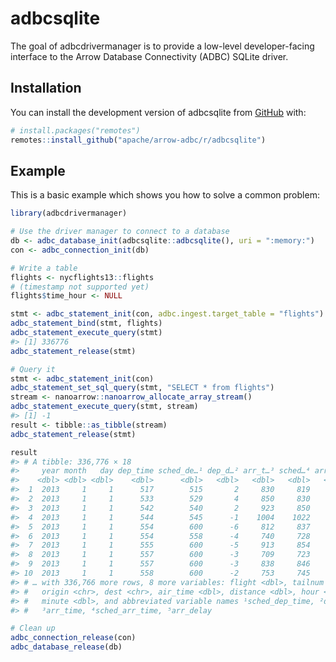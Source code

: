 
<!---
  Licensed to the Apache Software Foundation (ASF) under one
  or more contributor license agreements.  See the NOTICE file
  distributed with this work for additional information
  regarding copyright ownership.  The ASF licenses this file
  to you under the Apache License, Version 2.0 (the
  "License"); you may not use this file except in compliance
  with the License.  You may obtain a copy of the License at
    http://www.apache.org/licenses/LICENSE-2.0
  Unless required by applicable law or agreed to in writing,
  software distributed under the License is distributed on an
  "AS IS" BASIS, WITHOUT WARRANTIES OR CONDITIONS OF ANY
  KIND, either express or implied.  See the License for the
  specific language governing permissions and limitations
  under the License.
-->
<!-- README.md is generated from README.Rmd. Please edit that file -->

# adbcsqlite

<!-- badges: start -->
<!-- badges: end -->

The goal of adbcdrivermanager is to provide a low-level developer-facing
interface to the Arrow Database Connectivity (ADBC) SQLite driver.

## Installation

You can install the development version of adbcsqlite from
[GitHub](https://github.com/) with:

``` r
# install.packages("remotes")
remotes::install_github("apache/arrow-adbc/r/adbcsqlite")
```

## Example

This is a basic example which shows you how to solve a common problem:

``` r
library(adbcdrivermanager)

# Use the driver manager to connect to a database
db <- adbc_database_init(adbcsqlite::adbcsqlite(), uri = ":memory:")
con <- adbc_connection_init(db)

# Write a table
flights <- nycflights13::flights
# (timestamp not supported yet)
flights$time_hour <- NULL

stmt <- adbc_statement_init(con, adbc.ingest.target_table = "flights")
adbc_statement_bind(stmt, flights)
adbc_statement_execute_query(stmt)
#> [1] 336776
adbc_statement_release(stmt)

# Query it
stmt <- adbc_statement_init(con)
adbc_statement_set_sql_query(stmt, "SELECT * from flights")
stream <- nanoarrow::nanoarrow_allocate_array_stream()
adbc_statement_execute_query(stmt, stream)
#> [1] -1
result <- tibble::as_tibble(stream)
adbc_statement_release(stmt)

result
#> # A tibble: 336,776 × 18
#>     year month   day dep_time sched_de…¹ dep_d…² arr_t…³ sched…⁴ arr_d…⁵ carrier
#>    <dbl> <dbl> <dbl>    <dbl>      <dbl>   <dbl>   <dbl>   <dbl>   <dbl> <chr>
#>  1  2013     1     1      517        515       2     830     819      11 UA
#>  2  2013     1     1      533        529       4     850     830      20 UA
#>  3  2013     1     1      542        540       2     923     850      33 AA
#>  4  2013     1     1      544        545      -1    1004    1022     -18 B6
#>  5  2013     1     1      554        600      -6     812     837     -25 DL
#>  6  2013     1     1      554        558      -4     740     728      12 UA
#>  7  2013     1     1      555        600      -5     913     854      19 B6
#>  8  2013     1     1      557        600      -3     709     723     -14 EV
#>  9  2013     1     1      557        600      -3     838     846      -8 B6
#> 10  2013     1     1      558        600      -2     753     745       8 AA
#> # … with 336,766 more rows, 8 more variables: flight <dbl>, tailnum <chr>,
#> #   origin <chr>, dest <chr>, air_time <dbl>, distance <dbl>, hour <dbl>,
#> #   minute <dbl>, and abbreviated variable names ¹​sched_dep_time, ²​dep_delay,
#> #   ³​arr_time, ⁴​sched_arr_time, ⁵​arr_delay

# Clean up
adbc_connection_release(con)
adbc_database_release(db)
```
